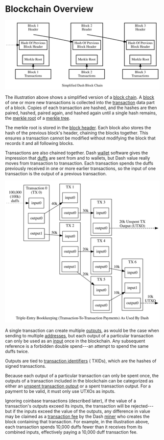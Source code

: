# Blockchain Overview

![Block Chain Overview](https://raw.githubusercontent.com/dashpay/docs-core/main/img/dev/en-blockchain-overview.svg)

The illustration above shows a simplified version of a [block chain](../resources/glossary.md#block-chain). A [block](../resources/glossary.md#block) of one or more new transactions is collected into the [transaction](../resources/glossary.md#transaction) data part of a block. Copies of each transaction are hashed, and the hashes are then paired, hashed, paired again, and hashed again until a single hash remains, the [merkle root](../resources/glossary.md#merkle-root) of a [merkle tree](../resources/glossary.md#merkle-tree).

The merkle root is stored in the [block header](../resources/glossary.md#block-header). Each block also stores the hash of the previous block's header, chaining the blocks together. This ensures a transaction cannot be modified without modifying the block that records it and all following blocks.

Transactions are also chained together. Dash [wallet](../resources/glossary.md#wallet) software gives the impression that [duffs](../resources/glossary.md#duffs) are sent from and to wallets, but Dash value really moves from transaction to transaction. Each transaction spends the duffs previously received in one or more earlier transactions, so the input of one transaction is the output of a previous transaction.

![Transaction Propagation](https://raw.githubusercontent.com/dashpay/docs-core/main/img/dev/en-transaction-propagation.svg)

A single transaction can create multiple [outputs](../resources/glossary.md#output), as would be the case when sending to multiple [addresses](../resources/glossary.md#address), but each output of a particular transaction can only be used as an [input](../resources/glossary.md#input) once in the blockchain. Any subsequent reference is a forbidden double spend---an attempt to spend the same duffs twice.

Outputs are tied to [transaction identifiers](../resources/glossary.md#transaction-identifiers) ( TXIDs), which are the hashes of signed transactions.

Because each output of a particular transaction can only be spent once, the outputs of a transaction included in the blockchain can be categorized as either an [unspent transaction output](../resources/glossary.md#unspent-transaction-output) or a spent transaction output. For a payment to be valid, it must only use UTXOs as inputs.

Ignoring coinbase transactions (described later), if the value of a transaction's outputs exceed its inputs, the transaction will be rejected---but if the inputs exceed the value of the outputs, any difference in value may be claimed as a [transaction fee](../resources/glossary.md#transaction-fee) by the Dash [miner](../resources/glossary.md#miner) who creates the block containing that transaction. For example, in the illustration above, each transaction spends 10,000 duffs fewer than it receives from its combined inputs, effectively paying a 10,000 duff transaction fee.
